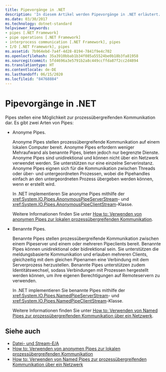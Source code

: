```yaml
---
title: Pipevorgänge in .NET
description: 'In diesem Artikel werden Pipevorgänge in .NET erläutert. Pipes stellen eine Möglichkeit zur prozessübergreifenden Kommunikation dar. Es gibt zwei Arten von Pipes: anonyme sowie benannte Pipes.'
ms.date: 03/30/2017
ms.technology: dotnet-standard
helpviewer_keywords:
- pipes [.NET Framework]
- pipe operations [.NET Framework]
- interprocess communication [.NET Framework], pipes
- I/O [.NET Framework], pipes
ms.assetid: 7b964ebd-7a4f-4d28-8194-7841f9e4c702
ms.openlocfilehash: 35a3910bbab1b34f085a55524be0b18b3fa81958
ms.sourcegitcommit: 5fd4696a3e5791b2a8c449ccffda87f2cc2d4894
ms.translationtype: HT
ms.contentlocale: de-DE
ms.lasthandoff: 06/15/2020
ms.locfileid: "84768884"
---
```

# <a name="pipe-operations-in-net"></a>Pipevorgänge in .NET
Pipes stellen eine Möglichkeit zur prozessübergreifenden Kommunikation dar. Es gibt zwei Arten von Pipes:  
  
- Anonyme Pipes.  
  
     Anonyme Pipes stellen prozessübergreifende Kommunikation auf einem lokalen Computer bereit. Anonyme Pipes erfordern weniger Mehraufwand als benannte Pipes, bieten jedoch nur begrenzte Dienste. Anonyme Pipes sind unidirektional und können nicht über ein Netzwerk verwendet werden. Sie unterstützen nur eine einzelne Serverinstanz. Anonyme Pipes eignen sich für die Kommunikation zwischen Threads oder über- und untergeordneten Prozessen, wobei die Pipehandles einfach an den untergeordneten Prozess übergeben werden können, wenn er erstellt wird.  
  
     In .NET implementieren Sie anonyme Pipes mithilfe der <xref:System.IO.Pipes.AnonymousPipeServerStream>- und <xref:System.IO.Pipes.AnonymousPipeClientStream>-Klasse.  
  
     Weitere Informationen finden Sie unter [How to: Verwenden von anonymen Pipes zur lokalen prozessübergreifenden Kommunikation](how-to-use-anonymous-pipes-for-local-interprocess-communication.md).  
  
- Benannte Pipes.  
  
     Benannte Pipes stellen prozessübergreifende Kommunikation zwischen einem Pipeserver und einem oder mehreren Pipeclients bereit. Benannte Pipes können unidirektional oder bidirektional sein. Sie unterstützen die meldungsbasierte Kommunikation und erlauben mehreren Clients, gleichzeitig mit dem gleichen Pipenamen eine Verbindung mit dem Serverprozess herzustellen. Benannte Pipes unterstützen zudem Identitätswechsel, sodass Verbindungen mit Prozessen hergestellt werden können, um ihre eigenen Berechtigungen auf Remoteservern zu verwenden.  
  
     In .NET implementieren Sie benannte Pipes mithilfe der <xref:System.IO.Pipes.NamedPipeServerStream>- und <xref:System.IO.Pipes.NamedPipeClientStream>-Klasse.  
  
     Weitere Informationen finden Sie unter [How to: Verwenden von Named Pipes zur prozessübergreifenden Kommunikation über ein Netzwerk](how-to-use-named-pipes-for-network-interprocess-communication.md).  
  
## <a name="see-also"></a>Siehe auch

- [Datei- und Stream-E/A](index.md)
- [How to: Verwenden von anonymen Pipes zur lokalen prozessübergreifenden Kommunikation](how-to-use-anonymous-pipes-for-local-interprocess-communication.md)
- [How to: Verwenden von Named Pipes zur prozessübergreifenden Kommunikation über ein Netzwerk](how-to-use-named-pipes-for-network-interprocess-communication.md)
